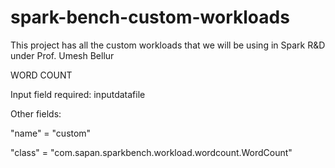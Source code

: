 # spark-bench-custom-workloads
This project has all the custom workloads that we will be using in Spark R&amp;D under Prof. Umesh Bellur


WORD COUNT

Input field required: inputdatafile

Other fields:

  "name" = "custom"
  
  "class" = "com.sapan.sparkbench.workload.wordcount.WordCount"
